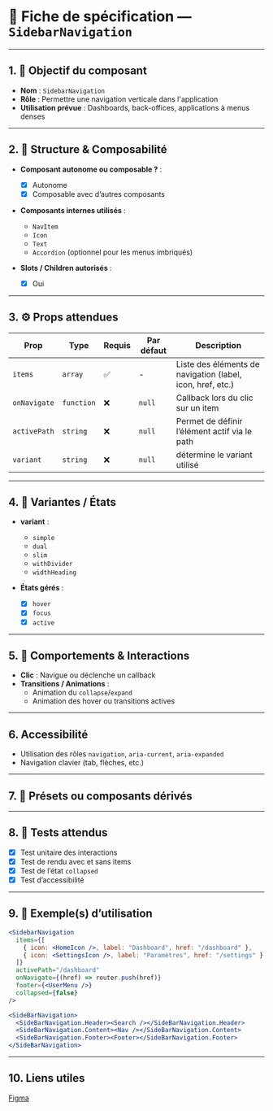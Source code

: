 # 📄 Fiche de spécification — `SidebarNavigation`

---

## 1. 🔎 Objectif du composant

- **Nom** : `SidebarNavigation`
- **Rôle** : Permettre une navigation verticale dans l'application
- **Utilisation prévue** : Dashboards, back-offices, applications à menus denses

---

## 2. 🧱 Structure & Composabilité

- **Composant autonome ou composable ?** :
    - [x] Autonome
    - [x] Composable avec d’autres composants

- **Composants internes utilisés** :
    - `NavItem`
    - `Icon`
    - `Text`
    - `Accordion` (optionnel pour les menus imbriqués)

- **Slots / Children autorisés** :
    - [x] Oui

---

## 3. ⚙️ Props attendues

| Prop         | Type         | Requis | Par défaut | Description                                                |
|--------------|--------------|--------|------------|------------------------------------------------------------|
| `items`      | `array`      | ✅     | -          | Liste des éléments de navigation (label, icon, href, etc.) |
| `onNavigate` | `function`   | ❌     | `null`     | Callback lors du clic sur un item                          |
| `activePath` | `string`     | ❌     | `null`     | Permet de définir l’élément actif via le path              |
| `variant`    | `string`     | ❌     | `null`     | détermine le variant utilisé                               |

---

## 4. 🎨 Variantes / États

- **variant** :
    - `simple`
    - `dual`
    - `slim`
    - `withDivider`
    - `widthHeading`

- **États gérés** :
    - [x] `hover`
    - [x] `focus`
    - [x] `active`

---

## 5. 🧪 Comportements & Interactions

- **Clic** : Navigue ou déclenche un callback
- **Transitions / Animations** :
    - Animation du `collapse`/`expand`
    - Animation des hover ou transitions actives

---

## 6. Accessibilité

- Utilisation des rôles `navigation`, `aria-current`, `aria-expanded`
- Navigation clavier (tab, flèches, etc.)

---

## 7. 🧩 Présets ou composants dérivés

---

## 8. 🧪 Tests attendus

- [x] Test unitaire des interactions
- [x] Test de rendu avec et sans items
- [x] Test de l’état `collapsed`
- [x] Test d’accessibilité

---

## 9. 📐 Exemple(s) d’utilisation

```jsx
<SidebarNavigation
  items={[
    { icon: <HomeIcon />, label: "Dashboard", href: "/dashboard" },
    { icon: <SettingsIcon />, label: "Paramètres", href: "/settings" },
  ]}
  activePath="/dashboard"
  onNavigate={(href) => router.push(href)}
  footer={<UserMenu />}
  collapsed={false}
/>

<SideBarNavigation>
  <SideBarNavigation.Header><Search /></SideBarNavigation.Header>
  <SideBarNavigation.Content><Nav /></SideBarNavigation.Content>
  <SideBarNavigation.Footer><Footer></SideBarNavigation.Footer>
</SideBarNavigation>
```
---

## 10. Liens utiles
[Figma](https://www.figma.com/design/BE2sfEyiN6lmoEw5l9kXY4/Design-system-V.2?node-id=1550-264633&m=dev)

